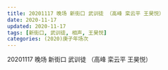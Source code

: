 ```yaml
---
title: 20201117 晚场 新街口 武训徒 （高峰 栾云平 王昊悦） 
date: 2020-11-17
updated: 2020-11-17
tags: [新街口, 武训徒, 相声, 王昊悦]
categories: (2020)庚子年场次
---
```

20201117 晚场 新街口 武训徒 （高峰 栾云平 王昊悦）


